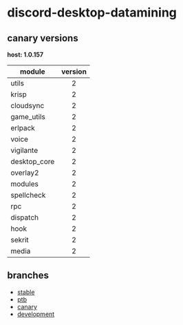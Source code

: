 # discord-desktop-datamining

## canary versions

**host: 1.0.157**

| module | version |
| ------ | :-----: |
| utils | 2 |
| krisp | 2 |
| cloudsync | 2 |
| game_utils | 2 |
| erlpack | 2 |
| voice | 2 |
| vigilante | 2 |
| desktop_core | 2 |
| overlay2 | 2 |
| modules | 2 |
| spellcheck | 2 |
| rpc | 2 |
| dispatch | 2 |
| hook | 2 |
| sekrit | 2 |
| media | 2 |

## branches

- [stable](https://github.com/OpenAsar/discord-desktop-datamining/tree/stable)
- [ptb](https://github.com/OpenAsar/discord-desktop-datamining/tree/ptb)
- [canary](https://github.com/OpenAsar/discord-desktop-datamining/tree/canary)
- [development](https://github.com/OpenAsar/discord-desktop-datamining/tree/development)